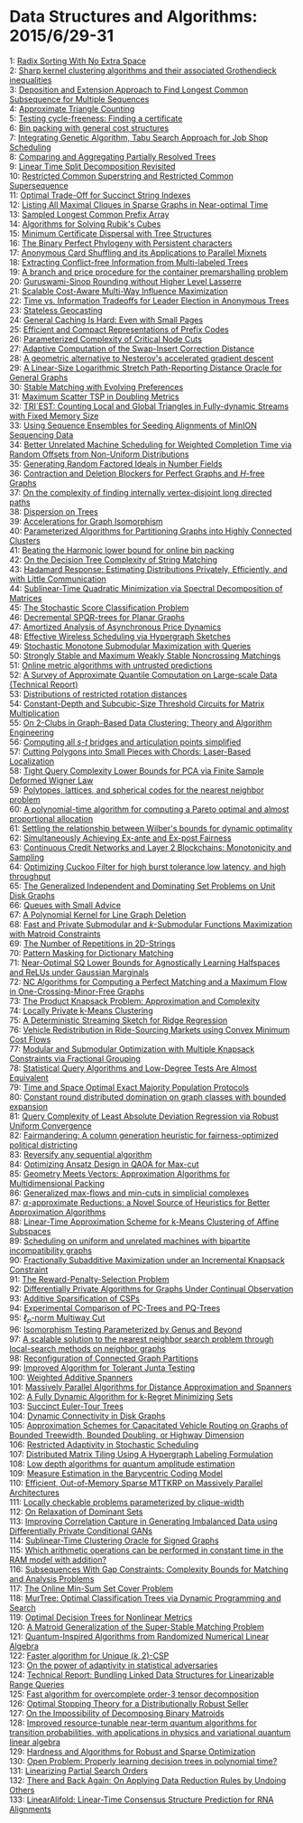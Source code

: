 # Data Structures and Algorithms: 2015/6/29-31  
1: [Radix Sorting With No Extra Space](https://doi.org/10.48550/arXiv.0706.4107)  
2: [Sharp kernel clustering algorithms and their associated Grothendieck  inequalities](https://doi.org/10.48550/arXiv.0906.4816)  
3: [Deposition and Extension Approach to Find Longest Common Subsequence for  Multiple Sequences](https://doi.org/10.48550/arXiv.0903.2015)  
4: [Approximate Triangle Counting](https://doi.org/10.48550/arXiv.0904.3761)  
5: [Testing cycle-freeness: Finding a certificate](https://doi.org/10.48550/arXiv.0906.5010)  
6: [Bin packing with general cost structures](https://doi.org/10.48550/arXiv.0906.5051)  
7: [Integrating Genetic Algorithm, Tabu Search Approach for Job Shop  Scheduling](https://doi.org/10.48550/arXiv.0906.5070)  
8: [Comparing and Aggregating Partially Resolved Trees](https://doi.org/10.48550/arXiv.0906.5089)  
9: [Linear Time Split Decomposition Revisited](https://doi.org/10.48550/arXiv.0902.1700)  
10: [Restricted Common Superstring and Restricted Common Supersequence](https://doi.org/10.48550/arXiv.1004.0424)  
11: [Optimal Trade-Off for Succinct String Indexes](https://doi.org/10.48550/arXiv.1006.5354)  
12: [Listing All Maximal Cliques in Sparse Graphs in Near-optimal Time](https://doi.org/10.48550/arXiv.1006.5440)  
13: [Sampled Longest Common Prefix Array](https://doi.org/10.48550/arXiv.1001.2101)  
14: [Algorithms for Solving Rubik's Cubes](https://doi.org/10.48550/arXiv.1106.5736)  
15: [Minimum Certificate Dispersal with Tree Structures](https://doi.org/10.48550/arXiv.1106.5845)  
16: [The Binary Perfect Phylogeny with Persistent characters](https://doi.org/10.48550/arXiv.1110.6739)  
17: [Anonymous Card Shuffling and its Applications to Parallel Mixnets](https://doi.org/10.48550/arXiv.1205.1579)  
18: [Extracting Conflict-free Information from Multi-labeled Trees](https://doi.org/10.48550/arXiv.1205.6359)  
19: [A branch and price procedure for the container premarshalling problem](https://doi.org/10.48550/arXiv.1406.7107)  
20: [Guruswami-Sinop Rounding without Higher Level Lasserre](https://doi.org/10.48550/arXiv.1406.7279)  
21: [Scalable Cost-Aware Multi-Way Influence Maximization](https://doi.org/10.48550/arXiv.1303.0157)  
22: [Time vs. Information Tradeoffs for Leader Election in Anonymous Trees](https://doi.org/10.48550/arXiv.1505.04308)  
23: [Stateless Geocasting](https://doi.org/10.48550/arXiv.1506.07895)  
24: [General Caching Is Hard: Even with Small Pages](https://doi.org/10.48550/arXiv.1506.07905)  
25: [Efficient and Compact Representations of Prefix Codes](https://doi.org/10.48550/arXiv.1410.3438)  
26: [Parameterized Complexity of Critical Node Cuts](https://doi.org/10.48550/arXiv.1503.06321)  
27: [Adaptive Computation of the Swap-Insert Correction Distance](https://doi.org/10.48550/arXiv.1504.07298)  
28: [A geometric alternative to Nesterov's accelerated gradient descent](https://doi.org/10.48550/arXiv.1506.08187)  
29: [A Linear-Size Logarithmic Stretch Path-Reporting Distance Oracle for  General Graphs](https://doi.org/10.48550/arXiv.1506.08392)  
30: [Stable Matching with Evolving Preferences](https://doi.org/10.48550/arXiv.1509.01988)  
31: [Maximum Scatter TSP in Doubling Metrics](https://doi.org/10.48550/arXiv.1512.02963)  
32: [TRI\`EST: Counting Local and Global Triangles in Fully-dynamic Streams  with Fixed Memory Size](https://doi.org/10.48550/arXiv.1602.07424)  
33: [Using Sequence Ensembles for Seeding Alignments of MinION Sequencing  Data](https://doi.org/10.48550/arXiv.1606.08719)  
34: [Better Unrelated Machine Scheduling for Weighted Completion Time via  Random Offsets from Non-Uniform Distributions](https://doi.org/10.48550/arXiv.1606.08817)  
35: [Generating Random Factored Ideals in Number Fields](https://doi.org/10.48550/arXiv.1612.06260)  
36: [Contraction and Deletion Blockers for Perfect Graphs and $H$-free Graphs](https://doi.org/10.48550/arXiv.1706.09052)  
37: [On the complexity of finding internally vertex-disjoint long directed  paths](https://doi.org/10.48550/arXiv.1706.09066)  
38: [Dispersion on Trees](https://doi.org/10.48550/arXiv.1706.09185)  
39: [Accelerations for Graph Isomorphism](https://doi.org/10.48550/arXiv.1706.09230)  
40: [Parameterized Algorithms for Partitioning Graphs into Highly Connected  Clusters](https://doi.org/10.48550/arXiv.1706.09487)  
41: [Beating the Harmonic lower bound for online bin packing](https://doi.org/10.48550/arXiv.1511.00876)  
42: [On the Decision Tree Complexity of String Matching](https://doi.org/10.48550/arXiv.1712.09738)  
43: [Hadamard Response: Estimating Distributions Privately, Efficiently, and  with Little Communication](https://doi.org/10.48550/arXiv.1802.04705)  
44: [Sublinear-Time Quadratic Minimization via Spectral Decomposition of  Matrices](https://doi.org/10.48550/arXiv.1806.10626)  
45: [The Stochastic Score Classification Problem](https://doi.org/10.48550/arXiv.1806.10660)  
46: [Decremental SPQR-trees for Planar Graphs](https://doi.org/10.48550/arXiv.1806.10772)  
47: [Amortized Analysis of Asynchronous Price Dynamics](https://doi.org/10.48550/arXiv.1806.10952)  
48: [Effective Wireless Scheduling via Hypergraph Sketches](https://doi.org/10.48550/arXiv.1806.10964)  
49: [Stochastic Monotone Submodular Maximization with Queries](https://doi.org/10.48550/arXiv.1907.04083)  
50: [Strongly Stable and Maximum Weakly Stable Noncrossing Matchings](https://doi.org/10.48550/arXiv.2001.08468)  
51: [Online metric algorithms with untrusted predictions](https://doi.org/10.48550/arXiv.2003.02144)  
52: [A Survey of Approximate Quantile Computation on Large-scale Data  (Technical Report)](https://doi.org/10.48550/arXiv.2004.08255)  
53: [Distributions of restricted rotation distances](https://doi.org/10.48550/arXiv.2005.00518)  
54: [Constant-Depth and Subcubic-Size Threshold Circuits for Matrix  Multiplication](https://doi.org/10.48550/arXiv.2006.14652)  
55: [On 2-Clubs in Graph-Based Data Clustering: Theory and Algorithm  Engineering](https://doi.org/10.48550/arXiv.2006.14972)  
56: [Computing all $s$-$t$ bridges and articulation points simplified](https://doi.org/10.48550/arXiv.2006.15024)  
57: [Cutting Polygons into Small Pieces with Chords: Laser-Based Localization](https://doi.org/10.48550/arXiv.2006.15089)  
58: [Tight Query Complexity Lower Bounds for PCA via Finite Sample Deformed  Wigner Law](https://doi.org/10.48550/arXiv.1804.01221)  
59: [Polytopes, lattices, and spherical codes for the nearest neighbor  problem](https://doi.org/10.48550/arXiv.1907.04628)  
60: [A polynomial-time algorithm for computing a Pareto optimal and almost  proportional allocation](https://doi.org/10.48550/arXiv.1909.00740)  
61: [Settling the relationship between Wilber's bounds for dynamic optimality](https://doi.org/10.48550/arXiv.1912.02858)  
62: [Simultaneously Achieving Ex-ante and Ex-post Fairness](https://doi.org/10.48550/arXiv.2004.02554)  
63: [Continuous Credit Networks and Layer 2 Blockchains: Monotonicity and  Sampling](https://doi.org/10.48550/arXiv.2004.06167)  
64: [Optimizing Cuckoo Filter for high burst tolerance,low latency, and high  throughput](https://doi.org/10.48550/arXiv.2006.15254)  
65: [The Generalized Independent and Dominating Set Problems on Unit Disk  Graphs](https://doi.org/10.48550/arXiv.2006.15381)  
66: [Queues with Small Advice](https://doi.org/10.48550/arXiv.2006.15463)  
67: [A Polynomial Kernel for Line Graph Deletion](https://doi.org/10.48550/arXiv.2006.15584)  
68: [Fast and Private Submodular and $k$-Submodular Functions Maximization  with Matroid Constraints](https://doi.org/10.48550/arXiv.2006.15744)  
69: [The Number of Repetitions in 2D-Strings](https://doi.org/10.48550/arXiv.2006.15999)  
70: [Pattern Masking for Dictionary Matching](https://doi.org/10.48550/arXiv.2006.16137)  
71: [Near-Optimal SQ Lower Bounds for Agnostically Learning Halfspaces and  ReLUs under Gaussian Marginals](https://doi.org/10.48550/arXiv.2006.16200)  
72: [NC Algorithms for Computing a Perfect Matching and a Maximum Flow in  One-Crossing-Minor-Free Graphs](https://doi.org/10.48550/arXiv.1802.00084)  
73: [The Product Knapsack Problem: Approximation and Complexity](https://doi.org/10.48550/arXiv.1901.00695)  
74: [Locally Private k-Means Clustering](https://doi.org/10.48550/arXiv.1907.02513)  
75: [A Deterministic Streaming Sketch for Ridge Regression](https://doi.org/10.48550/arXiv.2002.02013)  
76: [Vehicle Redistribution in Ride-Sourcing Markets using Convex Minimum  Cost Flows](https://doi.org/10.48550/arXiv.2006.07919)  
77: [Modular and Submodular Optimization with Multiple Knapsack Constraints  via Fractional Grouping](https://doi.org/10.48550/arXiv.2007.10470)  
78: [Statistical Query Algorithms and Low-Degree Tests Are Almost Equivalent](https://doi.org/10.48550/arXiv.2009.06107)  
79: [Time and Space Optimal Exact Majority Population Protocols](https://doi.org/10.48550/arXiv.2011.07392)  
80: [Constant round distributed domination on graph classes with bounded  expansion](https://doi.org/10.48550/arXiv.2012.02701)  
81: [Query Complexity of Least Absolute Deviation Regression via Robust  Uniform Convergence](https://doi.org/10.48550/arXiv.2102.02322)  
82: [Fairmandering: A column generation heuristic for fairness-optimized  political districting](https://doi.org/10.48550/arXiv.2103.11469)  
83: [Reversify any sequential algorithm](https://doi.org/10.48550/arXiv.2105.05626)  
84: [Optimizing Ansatz Design in QAOA for Max-cut](https://doi.org/10.48550/arXiv.2106.02812)  
85: [Geometry Meets Vectors: Approximation Algorithms for Multidimensional  Packing](https://doi.org/10.48550/arXiv.2106.13951)  
86: [Generalized max-flows and min-cuts in simplicial complexes](https://doi.org/10.48550/arXiv.2106.14116)  
87: [$\alpha$-approximate Reductions: a Novel Source of Heuristics for Better  Approximation Algorithms](https://doi.org/10.48550/arXiv.2106.14169)  
88: [Linear-Time Approximation Scheme for k-Means Clustering of Affine  Subspaces](https://doi.org/10.48550/arXiv.2106.14176)  
89: [Scheduling on uniform and unrelated machines with bipartite  incompatibility graphs](https://doi.org/10.48550/arXiv.2106.14354)  
90: [Fractionally Subadditive Maximization under an Incremental Knapsack  Constraint](https://doi.org/10.48550/arXiv.2106.14454)  
91: [The Reward-Penalty-Selection Problem](https://doi.org/10.48550/arXiv.2106.14601)  
92: [Differentially Private Algorithms for Graphs Under Continual Observation](https://doi.org/10.48550/arXiv.2106.14756)  
93: [Additive Sparsification of CSPs](https://doi.org/10.48550/arXiv.2106.14757)  
94: [Experimental Comparison of PC-Trees and PQ-Trees](https://doi.org/10.48550/arXiv.2106.14805)  
95: [$\ell_p$-norm Multiway Cut](https://doi.org/10.48550/arXiv.2106.14840)  
96: [Isomorphism Testing Parameterized by Genus and Beyond](https://doi.org/10.48550/arXiv.2106.14869)  
97: [A scalable solution to the nearest neighbor search problem through  local-search methods on neighbor graphs](https://doi.org/10.48550/arXiv.1705.10351)  
98: [Reconfiguration of Connected Graph Partitions](https://doi.org/10.48550/arXiv.1902.10765)  
99: [Improved Algorithm for Tolerant Junta Testing](https://doi.org/10.48550/arXiv.1912.00837)  
100: [Weighted Additive Spanners](https://doi.org/10.48550/arXiv.2002.07152)  
101: [Massively Parallel Algorithms for Distance Approximation and Spanners](https://doi.org/10.48550/arXiv.2003.01254)  
102: [A Fully Dynamic Algorithm for k-Regret Minimizing Sets](https://doi.org/10.48550/arXiv.2005.14493)  
103: [Succinct Euler-Tour Trees](https://doi.org/10.48550/arXiv.2105.04965)  
104: [Dynamic Connectivity in Disk Graphs](https://doi.org/10.48550/arXiv.2106.14935)  
105: [Approximation Schemes for Capacitated Vehicle Routing on Graphs of  Bounded Treewidth, Bounded Doubling, or Highway Dimension](https://doi.org/10.48550/arXiv.2106.15034)  
106: [Restricted Adaptivity in Stochastic Scheduling](https://doi.org/10.48550/arXiv.2106.15393)  
107: [Distributed Matrix Tiling Using A Hypergraph Labeling Formulation](https://doi.org/10.48550/arXiv.2106.15549)  
108: [Low depth algorithms for quantum amplitude estimation](https://doi.org/10.48550/arXiv.2012.03348)  
109: [Measure Estimation in the Barycentric Coding Model](https://doi.org/10.48550/arXiv.2201.12195)  
110: [Efficient, Out-of-Memory Sparse MTTKRP on Massively Parallel  Architectures](https://doi.org/10.48550/arXiv.2201.12523)  
111: [Locally checkable problems parameterized by clique-width](https://doi.org/10.48550/arXiv.2203.02992)  
112: [On Relaxation of Dominant Sets](https://doi.org/10.48550/arXiv.2206.13773)  
113: [Improving Correlation Capture in Generating Imbalanced Data using  Differentially Private Conditional GANs](https://doi.org/10.48550/arXiv.2206.13787)  
114: [Sublinear-Time Clustering Oracle for Signed Graphs](https://doi.org/10.48550/arXiv.2206.13813)  
115: [Which arithmetic operations can be performed in constant time in the RAM  model with addition?](https://doi.org/10.48550/arXiv.2206.13851)  
116: [Subsequences With Gap Constraints: Complexity Bounds for Matching and  Analysis Problems](https://doi.org/10.48550/arXiv.2206.13896)  
117: [The Online Min-Sum Set Cover Problem](https://doi.org/10.48550/arXiv.2003.02161)  
118: [MurTree: Optimal Classification Trees via Dynamic Programming and Search](https://doi.org/10.48550/arXiv.2007.12652)  
119: [Optimal Decision Trees for Nonlinear Metrics](https://doi.org/10.48550/arXiv.2009.06921)  
120: [A Matroid Generalization of the Super-Stable Matching Problem](https://doi.org/10.48550/arXiv.2010.03820)  
121: [Quantum-Inspired Algorithms from Randomized Numerical Linear Algebra](https://doi.org/10.48550/arXiv.2011.04125)  
122: [Faster algorithm for Unique $(k,2)$-CSP](https://doi.org/10.48550/arXiv.2110.03122)  
123: [On the power of adaptivity in statistical adversaries](https://doi.org/10.48550/arXiv.2111.10352)  
124: [Technical Report: Bundling Linked Data Structures for Linearizable Range  Queries](https://doi.org/10.48550/arXiv.2201.00874)  
125: [Fast algorithm for overcomplete order-3 tensor decomposition](https://doi.org/10.48550/arXiv.2202.06442)  
126: [Optimal Stopping Theory for a Distributionally Robust Seller](https://doi.org/10.48550/arXiv.2206.02477)  
127: [On the Impossibility of Decomposing Binary Matroids](https://doi.org/10.48550/arXiv.2206.12896)  
128: [Improved resource-tunable near-term quantum algorithms for transition  probabilities, with applications in physics and variational quantum linear  algebra](https://doi.org/10.48550/arXiv.2206.14213)  
129: [Hardness and Algorithms for Robust and Sparse Optimization](https://doi.org/10.48550/arXiv.2206.14354)  
130: [Open Problem: Properly learning decision trees in polynomial time?](https://doi.org/10.48550/arXiv.2206.14431)  
131: [Linearizing Partial Search Orders](https://doi.org/10.48550/arXiv.2206.14556)  
132: [There and Back Again: On Applying Data Reduction Rules by Undoing Others](https://doi.org/10.48550/arXiv.2206.14698)  
133: [LinearAlifold: Linear-Time Consensus Structure Prediction for RNA  Alignments](https://doi.org/10.48550/arXiv.2206.14794)  